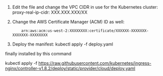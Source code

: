 
1.	Edit the file and change the VPC CIDR in use for the Kubernetes cluster:
          proxy-real-ip-cidr: XXX.XXX.XXX/XX

2.	Change the AWS Certificate Manager (ACM) ID as well:

            arn:aws:acm:us-west-2:XXXXXXXX:certificate/XXXXXX-XXXXXXX-XXXXXXX-XXXXXXXX

3.	Deploy the manifest:
kubectl apply -f deploy.yaml


finally installed by this command 

kubectl apply -f https://raw.githubusercontent.com/kubernetes/ingress-nginx/controller-v1.8.2/deploy/static/provider/cloud/deploy.yaml
